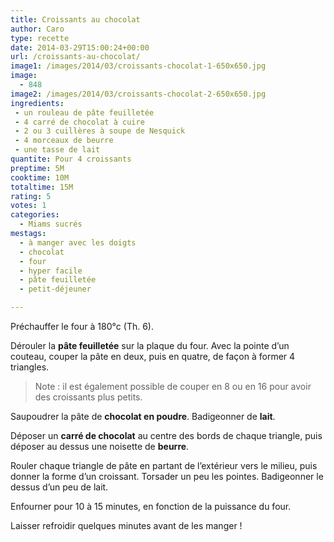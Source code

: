 ```yaml
---
title: Croissants au chocolat
author: Caro
type: recette
date: 2014-03-29T15:00:24+00:00
url: /croissants-au-chocolat/
image1: /images/2014/03/croissants-chocolat-1-650x650.jpg
image:
  - 848
image2: /images/2014/03/croissants-chocolat-2-650x650.jpg
ingredients:
 - un rouleau de pâte feuilletée
 - 4 carré de chocolat à cuire
 - 2 ou 3 cuillères à soupe de Nesquick
 - 4 morceaux de beurre
 - une tasse de lait
quantite: Pour 4 croissants
preptime: 5M
cooktime: 10M
totaltime: 15M
rating: 5
votes: 1
categories:
  - Miams sucrés
mestags:
  - à manger avec les doigts
  - chocolat
  - four
  - hyper facile
  - pâte feuilletée
  - petit-déjeuner

---
```

Préchauffer le four à 180°c (Th. 6).

Dérouler la **pâte feuilletée** sur la plaque du four. Avec la pointe d&rsquo;un couteau, couper la pâte en deux, puis en quatre, de façon à former 4 triangles.

> Note : il est également possible de couper en 8 ou en 16 pour avoir des croissants plus petits.

Saupoudrer la pâte de **chocolat en poudre**. Badigeonner de **lait**.

Déposer un **carré de chocolat** au centre des bords de chaque triangle, puis déposer au dessus une noisette de **beurre**.

Rouler chaque triangle de pâte en partant de l&rsquo;extérieur vers le milieu, puis donner la forme d&rsquo;un croissant. Torsader un peu les pointes. Badigeonner le dessus d&rsquo;un peu de lait.

Enfourner pour 10 à 15 minutes, en fonction de la puissance du four.

Laisser refroidir quelques minutes avant de les manger !
